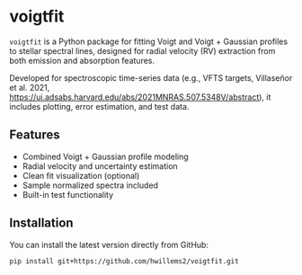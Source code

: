 # voigtfit

`voigtfit` is a Python package for fitting Voigt and Voigt + Gaussian profiles to stellar spectral lines, designed for radial velocity (RV) extraction from both emission and absorption features.

Developed for spectroscopic time-series data (e.g., VFTS targets, Villaseñor et al. 2021, https://ui.adsabs.harvard.edu/abs/2021MNRAS.507.5348V/abstract), it includes plotting, error estimation, and test data.

## Features

- Combined Voigt + Gaussian profile modeling
- Radial velocity and uncertainty estimation
- Clean fit visualization (optional)
- Sample normalized spectra included
- Built-in test functionality

## Installation

You can install the latest version directly from GitHub:

```bash
pip install git+https://github.com/hwillems2/voigtfit.git
